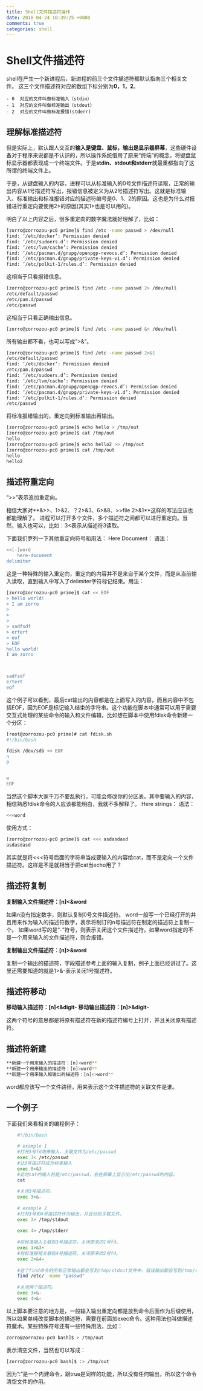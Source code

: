```yaml
---
title: Shell文件描述符操作
date: 2018-04-24 10:39:25 +0800
comments: true
categories: shell
---
```

# Shell文件描述符


shell在产生一个新进程后，新进程的前三个文件描述符都默认指向三个相关文件。
这三个文件描述符对应的数组下标分别为**0，1，2**。

	- 0  对应的文件叫做标准输入（stdin）
	- 1  对应的文件叫做标准输出（stdout）
	- 2  对应的文件叫做标准报错(stderr)
 
## 理解标准描述符

但是实际上，默认跟人交互的**输入是键盘、鼠标，输出是显示器屏幕**，这些硬件设备对于程序来说都是不认识的，所以操作系统借用了原来“终端”的概念，将键盘鼠标显示器都表现成一个终端文件。于是**stdin、stdout和stderr**就最重都指向了这所谓的终端文件上。

于是，从键盘输入的内容，进程可以从标准输入的0号文件描述符读取，正常的输出内容从1号描述符写出，报错信息被定义为从2号描述符写出。这就是标准输入、标准输出和标准报错对应的描述符编号是0、1、2的原因。这也是为什么对报错进行重定向要使用2>的原因(其实1>也是可以用的)。

明白了以上内容之后，很多重定向的数字魔法就好理解了，比如：

```bash
[zorro@zorrozou-pc0 prime]$ find /etc -name passwd > /dev/null 
find: ‘/etc/docker’: Permission denied
find: ‘/etc/sudoers.d’: Permission denied
find: ‘/etc/lvm/cache’: Permission denied
find: ‘/etc/pacman.d/gnupg/openpgp-revocs.d’: Permission denied
find: ‘/etc/pacman.d/gnupg/private-keys-v1.d’: Permission denied
find: ‘/etc/polkit-1/rules.d’: Permission denied
```
这相当于只看报错信息。

```bash
[zorro@zorrozou-pc0 prime]$ find /etc -name passwd 2> /dev/null 
/etc/default/passwd
/etc/pam.d/passwd
/etc/passwd
```
这相当于只看正确输出信息。

```bash
[zorro@zorrozou-pc0 prime]$ find /etc -name passwd &> /dev/null
```
所有输出都不看，也可以写成”>&”。

```bash
[zorro@zorrozou-pc0 prime]$ find /etc -name passwd 2>&1
/etc/default/passwd
find: ‘/etc/docker’: Permission denied
/etc/pam.d/passwd
find: ‘/etc/sudoers.d’: Permission denied
find: ‘/etc/lvm/cache’: Permission denied
find: ‘/etc/pacman.d/gnupg/openpgp-revocs.d’: Permission denied
find: ‘/etc/pacman.d/gnupg/private-keys-v1.d’: Permission denied
find: ‘/etc/polkit-1/rules.d’: Permission denied
/etc/passwd
```
将标准报错输出的，重定向到标准输出再输出。

```bash
[zorro@zorrozou-pc0 prime]$ echo hello > /tmp/out 
[zorro@zorrozou-pc0 prime]$ cat /tmp/out
hello
[zorro@zorrozou-pc0 prime]$ echo hello2 >> /tmp/out 
[zorro@zorrozou-pc0 prime]$ cat /tmp/out
hello
hello2
```

## 描述符重定向

“>>”表示追加重定向。

相信大家对**&>>、1>&2、？2>&3、6>&8、>>file 2>&1**这样的写法应该也都能理解了。
进程可以打开多个文件，多个描述符之间都可以进行重定向。当然，输入也可以，比如：3<表示从描述符3读取。

下面我们罗列一下其他重定向符号和用法：
Here Document：
语法：

```bash
<<[-]word
    here-document
delimiter
```
这是一种特殊的输入重定向，重定向的内容并不是来自于某个文件，而是从当前输入读取，直到输入中写入了delimiter字符标记结束。用法：

```bash
[zorro@zorrozou-pc0 prime]$ cat << EOF
> hello world!
> I am zorro
> 
> 
> 
> sadfsdf
> ertert
> eof
> EOF
hello world!
I am zorro



sadfsdf
ertert
eof
```
这个例子可以看到，最后cat输出的内容都是在上面写入的内容，而且内容中不包括EOF，因为EOF是标记输入结束的字符串。这个功能在脚本中通常可以用于需要交互式处理的某些命令的输入和文件编辑，比如想在脚本中使用fdisk命令新建一个分区：

```bash
[root@zorrozou-pc0 prime]# cat fdisk.sh 
#!/bin/bash

fdisk /dev/sdb << EOF
n
p


w
EOF
```

当然这个脚本大家千万不要乱执行，可能会修改你的分区表。其中要输入的内容，相信熟悉fdisk命令的人应该都能明白，我就不多解释了。
Here strings：
语法：

```bash
<<<word
```
使用方式：
```bash
[zorro@zorrozou-pc0 prime]$ cat <<< asdasdasd
asdasdasd
```

其实就是将<<<符号后面的字符串当成要输入的内容给cat，而不是定向一个文件描述符。这样是不是就相当于把cat当echo用了？

## 描述符复制

**复制输入文件描述符：[n]<&word**

如果n没有指定数字，则默认复制0号文件描述符。
word一般写一个已经打开的并且用来作为输入的描述符数字，表示将制订的n号描述符在制定的描述符上复制一个。
如果word写的是“-”符号，则表示关闭这个文件描述符。如果word指定的不是一个用来输入的文件描述符，则会报错。

**复制输出文件描述符：[n]>&word**

复制一个输出的描述符，字段描述参考上面的输入复制，例子上面已经讲过了。这里还需要知道的就是1>&-表示关闭1号描述符。

## 描述符移动

**移动输入描述符：[n]<&digit-**
**移动输出描述符：[n]>&digit-**

这两个符号的意思都是将原有描述符在新的描述符编号上打开，并且关闭原有描述符。

## 描述符新建


```bash
**新建一个用来输入的描述符：[n]<word**
**新建一个用来输出的描述符：[n]>word**
**新建一个用来输入和输出的描述符：[n]<>word**
```

word都应该写一个文件路径，用来表示这个文件描述符的关联文件是谁。

## 一个例子

下面我们来看相关的编程例子：

```bash
	#!/bin/bash
	
	# example 1
	#打开3号fd用来输入，关联文件为/etc/passwd
	exec 3< /etc/passwd
	#让3号描述符成为标准输入
	exec 0<&3
	#此时cat的输入将是/etc/passwd，会在屏幕上显示出/etc/passwd的内容。
	cat
	
	#关闭3号描述符。
	exec 3>&-
	
	# example 2
	#打开3号和4号描述符作为输出，并且分别关联文件。
	exec 3> /tmp/stdout
	
	exec 4> /tmp/stderr
	
	#将标准输入关联到3号描述符，关闭原来的1号fd。
	exec 1>&3-
	#将标准报错关联到4号描述符，关闭原来的2号fd。
	exec 2>&4-
	
	#这个find命令的所有正常输出都会写到/tmp/stdout文件中，错误输出都会写到/tmp/stderr文件中。
	find /etc/ -name "passwd"
	
	#关闭两个描述符。
	exec 3>&-
	exec 4>&-
```

以上脚本要注意的地方是，一般输入输出重定向都是放到命令后面作为后缀使用，所以如果单纯改变脚本的描述符，需要在前面加exec命令。这种用法也叫做描述符魔术。某些特殊符号还有一些特殊用法，比如：

```bash
zorro@zorrozou-pc0 bash]$ > /tmp/out
```
表示清空文件，当然也可以写成：

```bash
[zorro@zorrozou-pc0 bash]$ :> /tmp/out
```
因为”:”是一个内建命令，跟true是同样的功能，所以没有任何输出，所以这个命令清空文件的作用。
